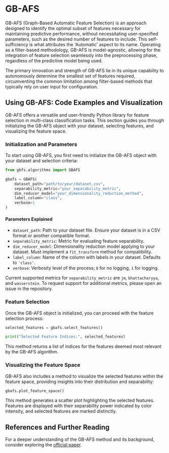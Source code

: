 # GB-AFS

GB-AFS (Graph-Based Automatic Feature Selection) is an approach designed to identify the optimal subset of features necessary for maintaining predictive performance, without necessitating user-specified parameters, such as the desired number of features to include. This self-sufficiency is what attributes the 'Automatic' aspect to its name. Operating as a filter-based methodology, GB-AFS is model-agnostic, allowing for the integration of feature selection seamlessly into the preprocessing phase, regardless of the predictive model being used.

The primary innovation and strength of GB-AFS lie in its unique capability to autonomously determine the smallest set of features required, circumventing the common limitation among filter-based methods that typically rely on user input for configuration.

## Using GB-AFS: Code Examples and Visualization

GB-AFS offers a versatile and user-friendly Python library for feature selection in multi-class classification tasks. This section guides you through initializing the GB-AFS object with your dataset, selecting features, and visualizing the feature space.

### Initialization and Parameters

To start using GB-AFS, you first need to initialize the GB-AFS object with your dataset and selection criteria:


``` py title="main.py" linenums="1"
from gbfs.algorithms import GBAFS

gbafs = GBAFS(
    dataset_path="path/to/your/dataset.csv",
    separability_metric="your_separability_metric",
    dim_reducer_model="your_dimensionality_reduction_method",
    label_column="class",
    verbose=1
)
```

#### Parameters Explained

- `dataset_path`: Path to your dataset file. Ensure your dataset is in a CSV format or another compatible format.
- `separability_metric`: Metric for evaluating feature separability. 
- `dim_reducer_model`: Dimensionality reduction model applying to your dataset. Must implement a `fit_transform` method for compatibility.
- `label_column`: Name of the column with labels in your dataset. Defaults to `'class'`.
- `verbose`: Verbosity level of the process; `0` for no logging, `1` for logging.

Current supported metrics for `separability_metric` are `jm`, `bhattacharyya`, and `wasserstein`. To request support for additional metrics, please open an issue in the repository.


### Feature Selection
Once the GB-AFS object is initialized, you can proceed with the feature selection process:

``` py title="main.py" linenums="1"
selected_features = gbafs.select_features()

print("Selected Feature Indices:", selected_features)
```
This method returns a list of indices for the features deemed most relevant by the GB-AFS algorithm.

### Visualizing the Feature Space
GB-AFS also includes a method to visualize the selected features within the feature space, providing insights into their distribution and separability:

``` py title="main.py" linenums="1"
gbafs.plot_feature_space()
```

This method generates a scatter plot highlighting the selected features. Features are displayed with their separability power indicated by color intensity, and selected features are marked distinctly.

## References and Further Reading

For a deeper understanding of the GB-AFS method and its background, consider exploring the [official paper](./gb_afs.md).
